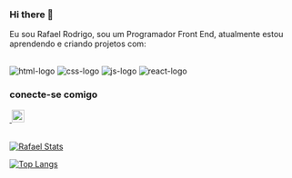 
### Hi there 📝

Eu sou Rafael Rodrigo, sou um Programador Front End, atualmente estou aprendendo e criando projetos com:
<br>
<br>

<img src="https://img.shields.io/badge/HTML5-E34F26?style=for-the-badge&logo=html5&logoColor=white" alt="html-logo" />
<img src="https://img.shields.io/badge/CSS3-1572B6?style=for-the-badge&logo=css3&logoColor=white" alt="css-logo" />
<img src="https://img.shields.io/badge/JavaScript-323330?style=for-the-badge&logo=javascript&logoColor=F7DF1E" alt="js-logo" />
<img src="https://img.shields.io/badge/React-20232A?style=for-the-badge&logo=react&logoColor=61DAFB" alt="react-logo" />

### conecte-se comigo
  
<a href="">
  <img align="" width="" alt="" />
<a/>
  
<a href="https://www.linkedin.com/in/rafael-rodrigo-inoc%C3%AAncio-a0b19869/">
  <img src="https://cdn.icon-icons.com/icons2/622/PNG/512/linkedin-logo_icon-icons.com_57120.png" width="22px" alt="linkedin-logo" />
<a/>
<br>
<br>
  
[![Rafael Stats](https://github-readme-stats.vercel.app/api?username=rafaellrodrigo)](https://github.com/anuraghazra/github-readme-stats)
  
[![Top Langs](https://github-readme-stats.vercel.app/api/top-langs/?username=rafaellrodrigo)](https://github.com/anuraghazra/github-readme-stats)
